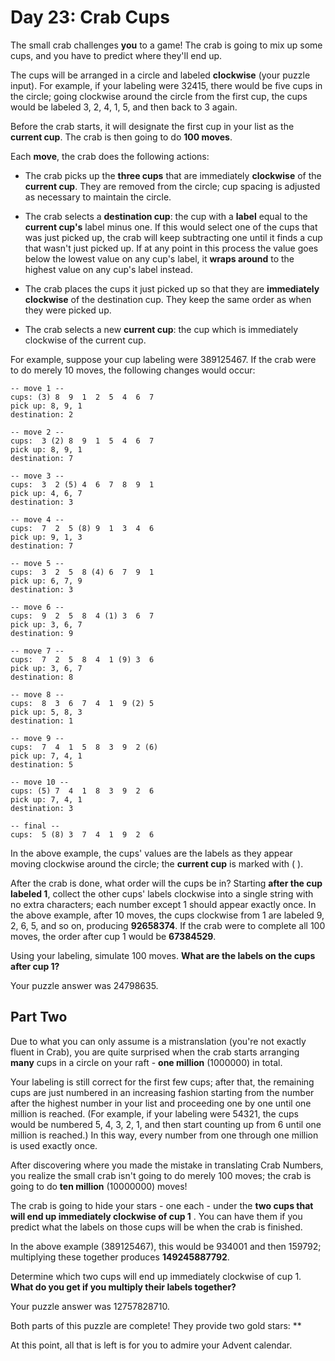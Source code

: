 # Day 23: Crab Cups

The small crab challenges **you** to a game! The crab is going to mix up some cups, and you have to predict where
they'll end up.

The cups will be arranged in a circle and labeled **clockwise** (your puzzle input). For example, if your labeling were
32415, there would be five cups in the circle; going clockwise around the circle from the first cup, the cups would be
labeled 3, 2, 4, 1, 5, and then back to 3 again.

Before the crab starts, it will designate the first cup in your list as the **current cup**. The crab is then going to
do **100 moves**.

Each **move**, the crab does the following actions:

* The crab picks up the **three cups** that are immediately **clockwise** of the **current cup**. They are removed from
  the circle; cup spacing is adjusted as necessary to maintain the circle.

* The crab selects a **destination cup**: the cup with a **label** equal to the **current cup's** label minus one. If
  this would select one of the cups that was just picked up, the crab will keep subtracting one until it finds a cup
  that wasn't just picked up. If at any point in this process the value goes below the lowest value on any cup's label,
  it **wraps around** to the highest value on any cup's label instead.

* The crab places the cups it just picked up so that they are **immediately clockwise** of the destination cup. They
  keep the same order as when they were picked up.

* The crab selects a new **current cup**: the cup which is immediately clockwise of the current cup.

For example, suppose your cup labeling were 389125467. If the crab were to do merely 10 moves, the following changes
would occur:

```
-- move 1 --
cups: (3) 8  9  1  2  5  4  6  7
pick up: 8, 9, 1
destination: 2

-- move 2 --
cups:  3 (2) 8  9  1  5  4  6  7
pick up: 8, 9, 1
destination: 7

-- move 3 --
cups:  3  2 (5) 4  6  7  8  9  1
pick up: 4, 6, 7
destination: 3

-- move 4 --
cups:  7  2  5 (8) 9  1  3  4  6
pick up: 9, 1, 3
destination: 7

-- move 5 --
cups:  3  2  5  8 (4) 6  7  9  1
pick up: 6, 7, 9
destination: 3

-- move 6 --
cups:  9  2  5  8  4 (1) 3  6  7
pick up: 3, 6, 7
destination: 9

-- move 7 --
cups:  7  2  5  8  4  1 (9) 3  6
pick up: 3, 6, 7
destination: 8

-- move 8 --
cups:  8  3  6  7  4  1  9 (2) 5
pick up: 5, 8, 3
destination: 1

-- move 9 --
cups:  7  4  1  5  8  3  9  2 (6)
pick up: 7, 4, 1
destination: 5

-- move 10 --
cups: (5) 7  4  1  8  3  9  2  6
pick up: 7, 4, 1
destination: 3

-- final --
cups:  5 (8) 3  7  4  1  9  2  6
```

In the above example, the cups' values are the labels as they appear moving clockwise around the circle; the **current
cup** is marked with ( ).

After the crab is done, what order will the cups be in? Starting **after the cup labeled 1**, collect the other cups'
labels clockwise into a single string with no extra characters; each number except 1 should appear exactly once. In the
above example, after 10 moves, the cups clockwise from 1 are labeled 9, 2, 6, 5, and so on, producing
**92658374**. If the crab were to complete all 100 moves, the order after cup 1 would be **67384529**.

Using your labeling, simulate 100 moves. **What are the labels on the cups after cup 1?**

Your puzzle answer was 24798635.

## Part Two

Due to what you can only assume is a mistranslation (you're not exactly fluent in Crab), you are quite surprised when
the crab starts arranging **many** cups in a circle on your raft - **one million** (1000000) in total.

Your labeling is still correct for the first few cups; after that, the remaining cups are just numbered in an increasing
fashion starting from the number after the highest number in your list and proceeding one by one until one million is
reached. (For example, if your labeling were 54321, the cups would be numbered 5, 4, 3, 2, 1, and then start counting up
from 6 until one million is reached.) In this way, every number from one through one million is used exactly once.

After discovering where you made the mistake in translating Crab Numbers, you realize the small crab isn't going to do
merely 100 moves; the crab is going to do **ten million** (10000000) moves!

The crab is going to hide your stars - one each - under the **two cups that will end up immediately clockwise of cup 1**
. You can have them if you predict what the labels on those cups will be when the crab is finished.

In the above example (389125467), this would be 934001 and then 159792; multiplying these together produces
**149245887792**.

Determine which two cups will end up immediately clockwise of cup 1. **What do you get if you multiply their labels
together?**

Your puzzle answer was 12757828710.

Both parts of this puzzle are complete! They provide two gold stars: **

At this point, all that is left is for you to admire your Advent calendar.

